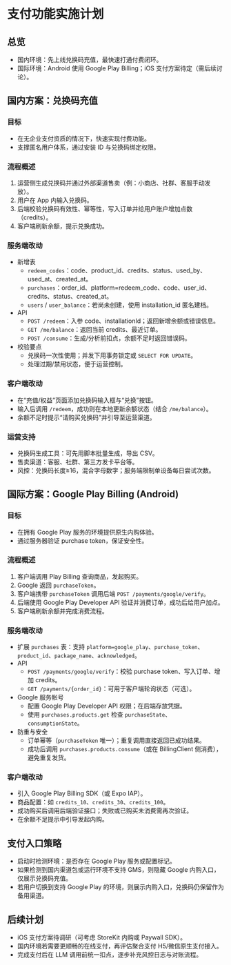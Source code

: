 ﻿# 支付功能实施计划

## 总览
- 国内环境：先上线兑换码充值，最快速打通付费闭环。
- 国际环境：Android 使用 Google Play Billing；iOS 支付方案待定（需后续讨论）。

## 国内方案：兑换码充值

### 目标
- 在无企业支付资质的情况下，快速实现付费功能。
- 支撑匿名用户体系，通过安装 ID 与兑换码绑定权限。

### 流程概述
1. 运营侧生成兑换码并通过外部渠道售卖（例：小商店、社群、客服手动发放）。
2. 用户在 App 内输入兑换码。
3. 后端校验兑换码有效性、幂等性，写入订单并给用户账户增加点数（credits）。
4. 客户端刷新余额，提示兑换成功。

### 服务端改动
- 新增表
  - `redeem_codes`：code、product_id、credits、status、used_by、used_at、created_at。
  - `purchases`：order_id、platform=redeem_code、code、user_id、credits、status、created_at。
  - `users` / `user_balance`：若尚未创建，使用 installation_id 匿名建档。
- API
  - `POST /redeem`：入参 code、installationId；返回新增余额或错误信息。
  - `GET /me/balance`：返回当前 credits、最近订单。
  - `POST /consume`：生成/分析前扣点，余额不足时返回错误码。
- 校验要点
  - 兑换码一次性使用；并发下用事务锁定或 `SELECT FOR UPDATE`。
  - 处理过期/禁用状态，便于运营控制。

### 客户端改动
- 在“充值/权益”页面添加兑换码输入框与“兑换”按钮。
- 输入后调用 `/redeem`，成功则在本地更新余额状态（结合 `/me/balance`）。
- 余额不足时提示“请购买兑换码”并引导至运营渠道。

### 运营支持
- 兑换码生成工具：可先用脚本批量生成，导出 CSV。
- 售卖渠道：客服、社群、第三方发卡平台等。
- 风控：兑换码长度≥16，混合字母数字；服务端限制单设备每日尝试次数。

## 国际方案：Google Play Billing (Android)

### 目标
- 在拥有 Google Play 服务的环境提供原生内购体验。
- 通过服务器验证 purchase token，保证安全性。

### 流程概述
1. 客户端调用 Play Billing 查询商品，发起购买。
2. Google 返回 `purchaseToken`。
3. 客户端携带 `purchaseToken` 调用后端 `POST /payments/google/verify`。
4. 后端使用 Google Play Developer API 验证并消费订单，成功后给用户加点。
5. 客户端刷新余额并完成消费流程。

### 服务端改动
- 扩展 `purchases` 表：支持 `platform=google_play`、`purchase_token`、`product_id`、`package_name`、`acknowledged`。
- API
  - `POST /payments/google/verify`：校验 purchase token、写入订单、增加 credits。
  - `GET /payments/{order_id}`：可用于客户端轮询状态（可选）。
- Google 服务帐号
  - 配置 Google Play Developer API 权限；在后端存放凭据。
  - 使用 `purchases.products.get` 检查 `purchaseState`、`consumptionState`。
- 防重与安全
  - 订单幂等（`purchaseToken` 唯一）；重复调用直接返回已成功结果。
  - 成功后调用 `purchases.products.consume`（或在 BillingClient 侧消费），避免重复发货。

### 客户端改动
- 引入 Google Play Billing SDK（或 Expo IAP）。
- 商品配置：如 `credits_10`、`credits_30`、`credits_100`。
- 成功购买后调用后端验证接口；失败或已购买未消费需再次验证。
- 在余额不足提示中引导发起内购。

## 支付入口策略
- 启动时检测环境：是否存在 Google Play 服务或配置标记。
- 如果检测到国内渠道包或运行环境不支持 GMS，则隐藏 Google 内购入口，仅展示兑换码充值。
- 若用户切换到支持 Google Play 的环境，则展示内购入口，兑换码仍保留作为备用渠道。

## 后续计划
- iOS 支付方案待调研（可考虑 StoreKit 内购或 Paywall SDK）。
- 国内环境若需要更顺畅的在线支付，再评估聚合支付 H5/微信原生支付接入。
- 完成支付后在 LLM 调用前统一扣点，逐步补充风控日志与对账流程。

